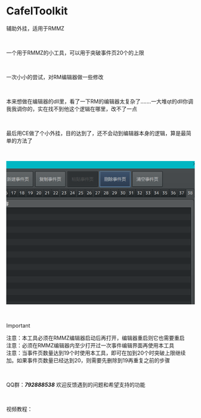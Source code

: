 # CafelToolkit

辅助外挂，适用于RMMZ

<br/>

一个用于RMMZ的小工具，可以用于突破事件页20个的上限 

<br/>

一次小小的尝试，对RM编辑器做一些修改 

<br/>

本来想做在编辑器的dll里，看了一下RM的编辑器太复杂了.......一大堆qt的dll你调我我调你的，实在找不到他这个逻辑在哪里，改不了一点 

<br/>

最后用CE做了个小外挂，目的达到了，还不会动到编辑器本身的逻辑，算是最简单的方法了

<br/>

![案例1](https://github.com/cafel176/CafelToolkit/blob/main/pic1.png?raw=true '案例1')

<br/>

> [!IMPORTANT] 
> 注意：本工具必须在RMMZ编辑器启动后再打开，编辑器重启则它也需要重启 <br/>
> 注意：必须在RMMZ编辑器内至少打开过一次事件编辑界面再使用本工具 <br/>
> 注意：当事件页数量达到19个时使用本工具，即可在加到20个时突破上限继续加。如果事件页数量已经达到20，则需要先删除到19再重复之前的步骤 <br/>

<br/>

QQ群：***792888538***   欢迎反馈遇到的问题和希望支持的功能

<br/>

视频教程：

<br/>



